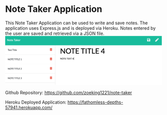 <!-- @format -->

# Note Taker Application

This Note Taker Application can be used to write and save notes. The application uses Express.js and is deployed via Heroku. Notes entered by the user are saved and retrieved via a JSON file.
![Mock up of Note Taker](./images/mockup.png?raw=true "Mock up of Note Taker")

Github Repository: https://github.com/zoeking1221/note-taker

Heroku Deployed Application: https://fathomless-depths-57941.herokuapp.com/
